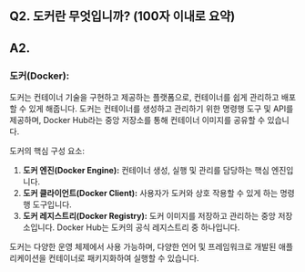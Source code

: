 ## Q2. 도커란 무엇입니까? (100자 이내로 요약)

## A2.
### 도커(Docker):

도커는 컨테이너 기술을 구현하고 제공하는 플랫폼으로, 컨테이너를 쉽게 관리하고 배포할 수 있게 해줍니다. 도커는 컨테이너를 생성하고 관리하기 위한 명령행 도구 및 API를 제공하며, Docker Hub라는 중앙 저장소를 통해 컨테이너 이미지를 공유할 수 있습니다.

도커의 핵심 구성 요소:

1. **도커 엔진(Docker Engine):** 컨테이너 생성, 실행 및 관리를 담당하는 핵심 엔진입니다.
2. **도커 클라이언트(Docker Client):** 사용자가 도커와 상호 작용할 수 있게 하는 명령행 도구입니다.
3. **도커 레지스트리(Docker Registry):** 도커 이미지를 저장하고 관리하는 중앙 저장소입니다. Docker Hub는 도커의 공식 레지스트리 중 하나입니다.

도커는 다양한 운영 체제에서 사용 가능하며, 다양한 언어 및 프레임워크로 개발된 애플리케이션을 컨테이너로 패키지화하여 실행할 수 있습니다.